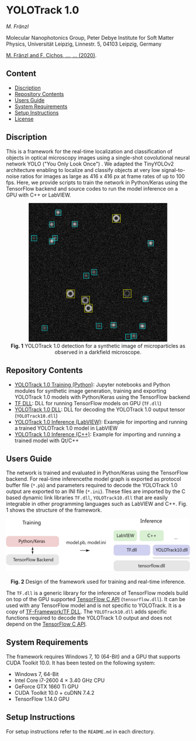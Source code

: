 # YOLOTrack 1.0

*M. Fränzl*

Molecular Nanophotonics Group, Peter Debye Institute for Soft Matter Physics, Universität Leipzig, Linnestr. 5, 04103 Leipzig, Germany

[M. Fränzl and F. Cichos, ..., ... (2020)](https://home.uni-leipzig.de/~physik/sites/mona/).

## Content

- [Discription](#discription)
- [Repository Contents](#repository-contents)
- [Users Guide](#users-guide)
- [System Requirements](#system-requirements)
- [Setup Instructions](#setup-instructions)
- [License](./LICENSE)

## Discription 

This is a framework for the real-time localization and classification of objects in optical microscopy images using a single-shot covolutional neural network YOLO ("You Only Look Once") . We adapted the TinyYOLOv2 architecture enabling to localize and classify objects at very low signal-to-noise ratios for images as large as 416 x 416 px at frame rates of up to 100 fps. Here, we provide scripts to train the network in Python/Keras using the TensorFlow backend and source codes to run the model inference on a GPU with C++ or LabVIEW.

<p align="center">
  <img src="Resources/YOLOTrack10-Detection-Example.png" width=380> <br>
  <b>Fig. 1</b> YOLOTrack 1.0 detection for a synthetic image of microparticles as observed in a darkfield microscope.
</p>



## Repository Contents

- [YOLOTrack 1.0 Training (Python)](./YOLOTrack%201.0%20Training%20(Python)):  Jupyter notebooks and Python modules for synthetic image generation, training and exporting YOLOTrack 1.0 models with Python/Keras using the TensorFlow backend
- [TF DLL](./TF%20DLL): DLL for running TensorFlow models on GPU (`TF.dll`)
- [YOLOTrack 1.0 DLL](./YOLOTrack%201.0%20DLL): DLL for decoding the YOLOTrack 1.0 output tensor (`YOLOTrack10.dll`)
- [YOLOTrack 1.0 Inference (LabVIEW)](./YOLOTrack%201.0%20Inference%20(LabVIEW)): Example for importing and running a trained YOLOTrack 1.0 model in LabVIEW
- [YOLOTrack 1.0 Inference (C++)](./YOLOTrack%201.0%20Inference%20(C%2B%2B)): Example for importing and running a trained model with Qt/C++

## Users Guide

The network is trained and evaluated in Python/Keras using the TensorFlow backend. For real-time inferencethe model graph is exported as protocol buffer file (`*.pb`) and parameters required to decode the YOLOTrack 1.0 output are exported to an INI file (`*.ini`). These files are imported by the C based dynamic link libraries `TF.dll`, `YOLOTrack10.dll` that are easily integrable in other programming languages such as LabVIEW and C++. Fig. 1 shows the structure of the framework.

<p align="center">
  <img src="Resources/YOLOTrack10-Framework-Design.png" width=550> <br><br>
  <b>Fig. 2</b> Design of the framework used for training and real-time inference.
</p>

The `TF.dll` is a generic library for the inference of TensorFlow models build on top of the GPU supported [TensorFlow C API](https://www.tensorflow.org/install/lang_c) (`tensorflow.dll`). It can be used with any TensorFlow model and is not specific to YOLOTrack. It is a copy of [TF-Framework/TF DLL](https://github.com/Molecular-Nanophotonics/TF-Framework/TF%20DLL). The `YOLOTrack10.dll` adds specific functions required to decode the YOLOTrack 1.0 output and does not depend on the [TensorFlow C API](https://www.tensorflow.org/install/lang_c).

## System Requirements

 The framework requires Windows 7, 10 (64-Bit) and a GPU that supports CUDA Toolkit 10.0. It has been tested on the following system:
 - Windows 7, 64-Bit
 - Intel Core i7-2600 4 × 3.40 GHz CPU
 - GeForce GTX 1660 Ti GPU
 - CUDA Toolkit 10.0 + cuDNN 7.4.2
 - TensorFlow 1.14.0 GPU

## Setup Instructions

For setup instructions refer to the `README.md` in each directory. 
